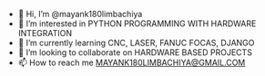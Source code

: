 - 👋 Hi, I’m @mayank180limbachiya
- 👀 I’m interested in PYTHON PROGRAMMING WITH HARDWARE INTEGRATION
- 🌱 I’m currently learning CNC, LASER, FANUC FOCAS, DJANGO
- 💞️ I’m looking to collaborate on HARDWARE BASED PROJECTS
- 📫 How to reach me MAYANK180LIMBACHIYA@GMAIL.COM

<!---
mayank180limbachiya/mayank180limbachiya is a ✨ special ✨ repository because its `README.md` (this file) appears on your GitHub profile.
You can click the Preview link to take a look at your changes.
--->
